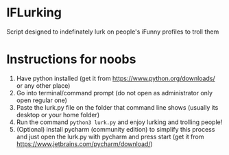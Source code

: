 # IFLurking
Script designed to indefinately lurk on people's iFunny profiles to troll them

# Instructions for noobs

1. Have python installed (get it from https://www.python.org/downloads/ or any other place)
2. Go into terminal/command prompt (do not open as administrator only open regular one)
3. Paste the lurk.py file on the folder that command line shows (usually its desktop or your home folder)
4. Run the command `python3 lurk.py` and enjoy lurking and trolling people!
5. (Optional) install pycharm (community edition) to simplify this process and just open the lurk.py with pycharm and press start (get it from https://www.jetbrains.com/pycharm/download/)

